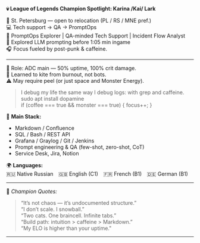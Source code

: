 **💀 League of Legends Champion Spotlight: Karina /Kai/ Lark**

📍 St. Petersburg — open to relocation (PL / RS / MNE pref.)  
💻 Tech support → QA → PromptOps  
🧠 PromptOps Explorer | QA-minded Tech Support | Incident Flow Analyst  
🧪 Explored LLM prompting before 1:05 min ingame  
🎧 Focus fueled by post-punk & caffeine.  

---

🧬 Role: ADC main — 50% uptime, 100% crit damage.  
🎯 Learned to kite from burnout, not bots.  
⚠️ May require peel (or just space and Monster Energy).  

> I debug my life the same way I debug logs: with grep and caffeine.  
> sudo apt install dopamine   
> if (coffee === true && monster === true) { focus++; }

🧠 **Main Stack:**  
- Markdown / Confluence  
- SQL / Bash / REST API  
- Grafana / Graylog / Git / Jenkins  
- Prompt engineering & QA (few-shot, zero-shot, CoT)  
- Service Desk, Jira, Notion  

🌍 **Languages:**  
🇷🇺 Native Russian 🇬🇧 English (C1) 🇫🇷 French (B1) 🇩🇪 German (B1)

---

💬 *Champion Quotes:*  
> “It’s not chaos — it’s undocumented structure.”    
> “I don’t scale. I snowball.”  
> “Two cats. One braincell. Infinite tabs.”  
> “Build path: intuition > caffeine > Markdown.”  
> “My ELO is higher than your uptime."   

---

